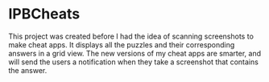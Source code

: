 IPBCheats
=========

This project was created before I had the idea of scanning screenshots to make cheat apps. It displays all the puzzles and their corresponding answers in a grid view. The new versions of my cheat apps are smarter, and will send the users a notification when they take a screenshot that contains the answer.
